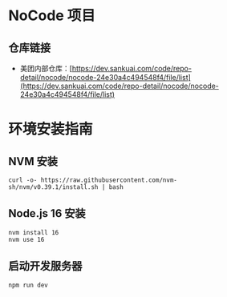 # NoCode 项目

## 仓库链接
- 美团内部仓库：[https://dev.sankuai.com/code/repo-detail/nocode/nocode-24e30a4c494548f4/file/list](https://dev.sankuai.com/code/repo-detail/nocode/nocode-24e30a4c494548f4/file/list)

# 环境安装指南
## NVM 安装
``` 
curl -o- https://raw.githubusercontent.com/nvm-sh/nvm/v0.39.1/install.sh | bash
```
## Node.js 16 安装
```
nvm install 16
nvm use 16
```
## 启动开发服务器
```
npm run dev
```
